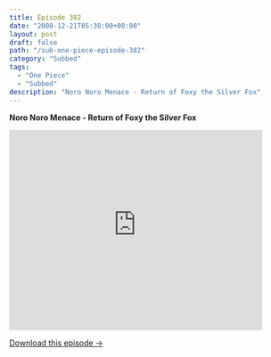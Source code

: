 ```yaml
---
title: Episode 382
date: "2008-12-21T05:30:00+00:00"
layout: post
draft: false
path: "/sub-one-piece-episode-382"
category: "Subbed"
tags:
  - "One Piece"
  - "Subbed"
description: "Noro Noro Menace - Return of Foxy the Silver Fox"
---
```


**Noro Noro Menace - Return of Foxy the Silver Fox**

<iframe width="640" height="360" src="https://www.rapidvideo.com/e/FXV0WJWSE4" frameborder="0" marginwidth=0 marginheight=0 scrolling=no allowfullscreen style="max-width:90%;"></iframe>

<a href="http://ouo.io/qs/eCodkFEQ?s=https://www.rapidvideo.com/d/FXV0WJWSE4" class="styled_a">Download this episode →</a>

